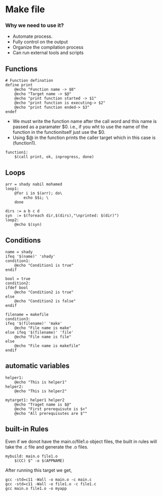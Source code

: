 # Make file 
### Why we need to use it?
* Automate process.
* Fully control on the output
* Organize the compilation process
* Can run external tools and scripts

## Functions

```
# Function defination
define print
	@echo "Function name -> $0"
	@echo "Target name -> $@"
	@echo "print function started -> $1"
	@echo "print function is executing-> $2"
	@echo "print function ended-> $3"
endef
```
* We must write the function name after the call word and this name is passed as a paramater $0. i.e., if you wht to use the name of the function in the functionitself just use the $0.
* Using $@ in the function prints the caller target which in this case is (function1).
```
function1:
	$(call print, ok, inprogress, done)
```

## Loops
```
arr = shady nabil mohamed
loop1:
	@for i in $(arr); do\
		echo $$i; \
	done
```

```
dirs := a b c d
syn  := $(foreach dir,$(dirs),"\nprinted: $(dir)")
loop2:
	@echo $(syn)
```

## Conditions
```
name = shady
ifeq '$(name)' 'shady'
condition1:
	@echo "Condition1 is true"
endif
```
```
bool = true
condition2:
ifdef bool
	@echo "Condition2 is true"
else
	@echo "Condition2 is false"
endif
```
```
filename = makefile
condition3:
ifeq '$(filename)' 'make'
	@echo "File name is make"
else ifeq '$(filename)' 'file'
	@echo "File name is file"
else
	@echo "File name is makefile"
endif
```

## automatic variables
```
helper1:
	@echo "This is helper1"
helper2:
	@echo "This is helper2"

mytarget1: helper1 helper2
	@echo "Traget name is $@"
	@echo "First prerequisute is $<"
	@echo "All prerequisutes are $^"
```

## built-in Rules
Even if we donot have the main.o/file1.o object files, the built in rules will take the .c file and generate the .o files.
```
mybuild: main.o file1.o
	$(CC) $^ -o $(APPNAME)
```
After running this target we get,
```
gcc -std=c11 -Wall -o main.o -c main.c
gcc -std=c11 -Wall -o file1.o -c file1.c
gcc main.o file1.o -o myapp
```

